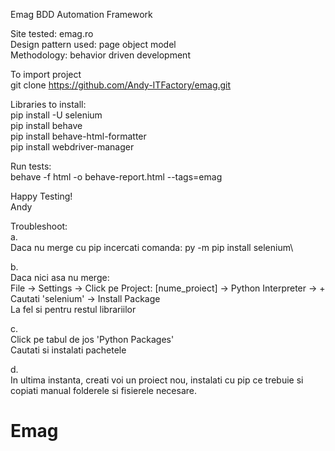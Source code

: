 Emag BDD Automation Framework

Site tested: emag.ro\
Design pattern used: page object model\
Methodology: behavior driven development

To import project\
git clone https://github.com/Andy-ITFactory/emag.git

Libraries to install:\
pip install -U selenium\
pip install behave\
pip install behave-html-formatter\
pip install webdriver-manager


Run tests:\
behave -f html -o behave-report.html --tags=emag

Happy Testing!\
Andy

Troubleshoot:\
a.\
Daca nu merge cu pip incercati comanda: py -m pip install selenium\

b.\
Daca nici asa nu merge:\
File -> Settings -> Click pe Project: [nume_proiect] -> Python Interpreter -> +\
Cautati 'selenium' -> Install Package\
La fel si pentru restul librariilor 

c.\
Click pe tabul de jos 'Python Packages'\
Cautati si instalati pachetele

d.\
In ultima instanta, creati voi un proiect nou, instalati cu pip ce trebuie si copiati manual folderele si fisierele necesare. 
# Emag
